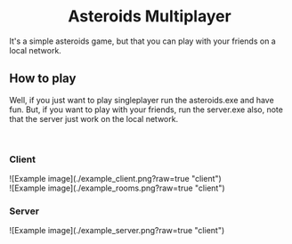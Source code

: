 <h1 align=center>Asteroids Multiplayer</h1>
<p>It's a simple asteroids game, but that you can play with your friends on a local network.</p>
<h2>How to play</h2>
<p>Well, if you just want to play singleplayer run the asteroids.exe and have fun. But, if you want to play with your friends, run the server.exe also, note that the server just work on the local network.</p>
<br/>
<h3>Client</h3>
![Example image](./example_client.png?raw=true "client")
<br/>
![Example image](./example_rooms.png?raw=true "client")
<br/>
<h3>Server</h3>
![Example image](./example_server.png?raw=true "client")
<br/>


